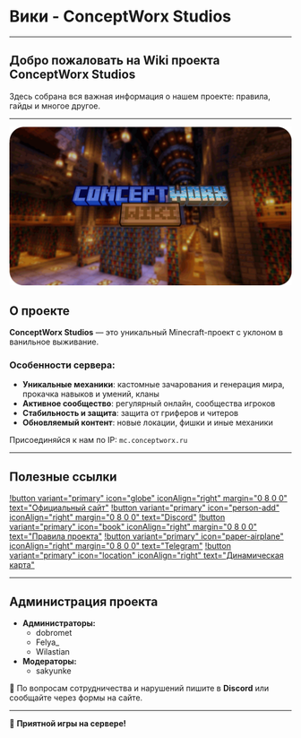 ﻿---
label: "Домашняя страница"
icon: home
---

# Вики - ConceptWorx Studios

---

## Добро пожаловать на Wiki проекта ConceptWorx Studios

Здесь собрана вся важная информация о нашем проекте: правила, гайды и многое другое.

---

![Добро пожаловать на Wiki проекта ConceptWorx Studios](static/wikipage.png)

## О проекте

**ConceptWorx Studios** — это уникальный Minecraft-проект с уклоном в ванильное выживание.

### Особенности сервера:
- **Уникальные механики**: кастомные зачарования и генерация мира, прокачка навыков и умений, кланы
- **Активное сообщество**: регулярный онлайн, сообщества игроков
- **Стабильность и защита**: защита от гриферов и читеров
- **Обновляемый контент**: новые локации, фишки и иные механики

Присоединяйся к нам по IP: `mc.conceptworx.ru`

---

## Полезные ссылки

[!button variant="primary" icon="globe" iconAlign="right" margin="0 8 0 0" text="Официальный сайт"](https://conceptworx.ru/)
[!button variant="primary" icon="person-add" iconAlign="right" margin="0 8 0 0" text="Discord"](https://discord.gg/9ShFHWp28G)
[!button variant="primary" icon="book" iconAlign="right" margin="0 8 0 0" text="Правила проекта"](https://conceptworx.ru/rules/)
[!button variant="primary" icon="paper-airplane" iconAlign="right" margin="0 8 0 0" text="Telegram"](https://t.me/CWS_chat)
[!button variant="primary" icon="location" iconAlign="right" text="Динамическая карта"](https://conceptworx.ru/map/)

---

## Администрация проекта

- **Администраторы:**
  - dobromet
  - Felya_
  - Wilastian
- **Модераторы:**
  - sakyunke

📨 По вопросам сотрудничества и нарушений пишите в **Discord** или сообщайте через формы на сайте.

---

🚀 **Приятной игры на сервере!**  

